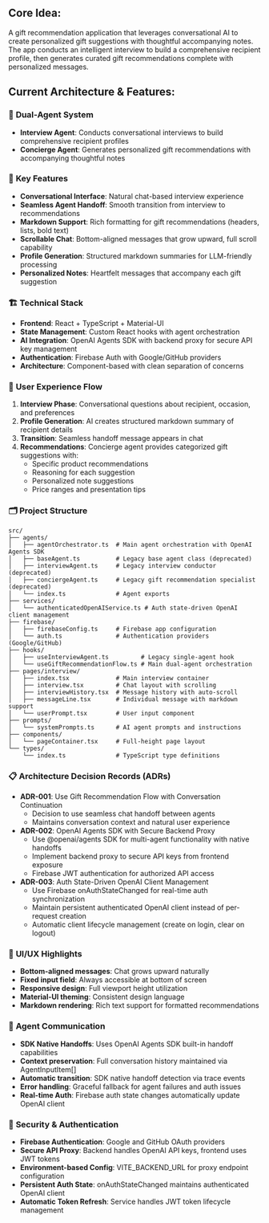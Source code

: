 ## Core Idea:

A gift recommendation application that leverages conversational AI to create personalized gift suggestions with thoughtful accompanying notes. The app conducts an intelligent interview to build a comprehensive recipient profile, then generates curated gift recommendations complete with personalized messages.

## Current Architecture & Features:

### 🤖 **Dual-Agent System**
- **Interview Agent**: Conducts conversational interviews to build comprehensive recipient profiles
- **Concierge Agent**: Generates personalized gift recommendations with accompanying thoughtful notes

### 🎯 **Key Features**
- **Conversational Interface**: Natural chat-based interview experience
- **Seamless Agent Handoff**: Smooth transition from interview to recommendations
- **Markdown Support**: Rich formatting for gift recommendations (headers, lists, bold text)
- **Scrollable Chat**: Bottom-aligned messages that grow upward, full scroll capability
- **Profile Generation**: Structured markdown summaries for LLM-friendly processing
- **Personalized Notes**: Heartfelt messages that accompany each gift suggestion

### 🏗️ **Technical Stack**
- **Frontend**: React + TypeScript + Material-UI
- **State Management**: Custom React hooks with agent orchestration
- **AI Integration**: OpenAI Agents SDK with backend proxy for secure API key management
- **Authentication**: Firebase Auth with Google/GitHub providers
- **Architecture**: Component-based with clean separation of concerns

### 📱 **User Experience Flow**
1. **Interview Phase**: Conversational questions about recipient, occasion, and preferences
2. **Profile Generation**: AI creates structured markdown summary of recipient details
3. **Transition**: Seamless handoff message appears in chat
4. **Recommendations**: Concierge agent provides categorized gift suggestions with:
   - Specific product recommendations
   - Reasoning for each suggestion
   - Personalized note suggestions
   - Price ranges and presentation tips

### 🗂️ **Project Structure**
```
src/
├── agents/
│   ├── agentOrchestrator.ts  # Main agent orchestration with OpenAI Agents SDK
│   ├── baseAgent.ts          # Legacy base agent class (deprecated)
│   ├── interviewAgent.ts     # Legacy interview conductor (deprecated)
│   ├── conciergeAgent.ts     # Legacy gift recommendation specialist (deprecated)
│   └── index.ts              # Agent exports
├── services/
│   └── authenticatedOpenAIService.ts # Auth state-driven OpenAI client management
├── firebase/
│   ├── firebaseConfig.ts     # Firebase app configuration
│   └── auth.ts               # Authentication providers (Google/GitHub)
├── hooks/
│   ├── useInterviewAgent.ts         # Legacy single-agent hook
│   └── useGiftRecommendationFlow.ts # Main dual-agent orchestration
├── pages/interview/
│   ├── index.tsx             # Main interview container
│   ├── interview.tsx         # Chat layout with scrolling
│   ├── interviewHistory.tsx  # Message history with auto-scroll
│   ├── messageLine.tsx       # Individual message with markdown support
│   └── userPrompt.tsx        # User input component
├── prompts/
│   └── systemPrompts.ts      # AI agent prompts and instructions
├── components/
│   └── pageContainer.tsx     # Full-height page layout
└── types/
    └── index.ts              # TypeScript type definitions
```

### 📋 **Architecture Decision Records (ADRs)**
- **ADR-001**: Use Gift Recommendation Flow with Conversation Continuation
  - Decision to use seamless chat handoff between agents
  - Maintains conversation context and natural user experience
- **ADR-002**: OpenAI Agents SDK with Secure Backend Proxy
  - Use @openai/agents SDK for multi-agent functionality with native handoffs
  - Implement backend proxy to secure API keys from frontend exposure
  - Firebase JWT authentication for authorized API access
- **ADR-003**: Auth State-Driven OpenAI Client Management
  - Use Firebase onAuthStateChanged for real-time auth synchronization
  - Maintain persistent authenticated OpenAI client instead of per-request creation
  - Automatic client lifecycle management (create on login, clear on logout)

### 🎨 **UI/UX Highlights**
- **Bottom-aligned messages**: Chat grows upward naturally
- **Fixed input field**: Always accessible at bottom of screen
- **Responsive design**: Full viewport height utilization
- **Material-UI theming**: Consistent design language
- **Markdown rendering**: Rich text support for formatted recommendations

### 🔄 **Agent Communication**
- **SDK Native Handoffs**: Uses OpenAI Agents SDK built-in handoff capabilities
- **Context preservation**: Full conversation history maintained via AgentInputItem[]
- **Automatic transition**: SDK native handoff detection via trace events
- **Error handling**: Graceful fallback for agent failures and auth issues
- **Real-time Auth**: Firebase auth state changes automatically update OpenAI client

### 🔐 **Security & Authentication**
- **Firebase Authentication**: Google and GitHub OAuth providers
- **Secure API Proxy**: Backend handles OpenAI API keys, frontend uses JWT tokens
- **Environment-based Config**: VITE_BACKEND_URL for proxy endpoint configuration
- **Persistent Auth State**: onAuthStateChanged maintains authenticated OpenAI client
- **Automatic Token Refresh**: Service handles JWT token lifecycle management